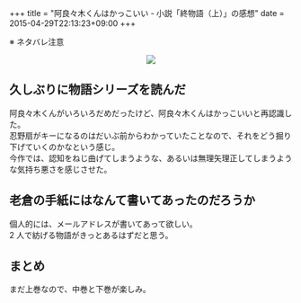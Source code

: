 +++
title = "阿良々木くんはかっこいい - 小説「終物語（上）」の感想"
date = 2015-04-29T22:13:23+09:00
+++

※ ネタバレ注意

<div style="text-align: center;">
<a href="http://www.amazon.co.jp/gp/product/4062838575/ref=as_li_ss_il?ie=UTF8&camp=247&creative=7399&creativeASIN=4062838575&linkCode=as2&tag=5000164-22"><img border="0" src="http://ws-fe.amazon-adsystem.com/widgets/q?_encoding=UTF8&ASIN=4062838575&Format=_SL250_&ID=AsinImage&MarketPlace=JP&ServiceVersion=20070822&WS=1&tag=5000164-22" ></a><img src="http://ir-jp.amazon-adsystem.com/e/ir?t=5000164-22&l=as2&o=9&a=4062838575" width="1" height="1" border="0" alt="" style="border:none !important; margin:0px !important;" />
</div>

## 久しぶりに物語シリーズを読んだ

阿良々木くんがいろいろだめだったけど、阿良々木くんはかっこいいと再認識した。  
忍野扇がキーになるのはだいぶ前からわかっていたことなので、それをどう掘り下げていくのかなという感じ。  
今作では、認知をねじ曲げてしまうような、あるいは無理矢理正してしまうような気持ち悪さを感じさせた。

## 老倉の手紙にはなんて書いてあったのだろうか

個人的には、メールアドレスが書いてあって欲しい。  
2 人で紡げる物語がきっとあるはずだと思う。

## まとめ

まだ上巻なので、中巻と下巻が楽しみ。
